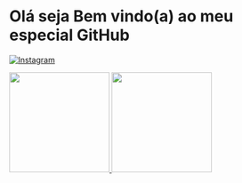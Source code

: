 # Olá seja Bem vindo(a) ao meu especial GitHub
[![Instagram](https://img.shields.io/badge/Instagram-E4405F?style=for-the-badge&logo=instagram&logoColor=white)](https://www.instagram.com/matheus_trevisann/)

<div>
<a href="https://github.com/Hltktrevisan">
<img loading="lazy" height="180em" src="https://github-readme-stats.vercel.app/api/top-langs/?username=Htlktrevisan&layout=compact&langs_count=7&theme=dracula"/>
<img loading="lazy" height="180em" src="https://github-readme-stats.vercel.app/api?username=Htlktrevisan&show_icons=true&theme=dracula&include_all_commits=true&count_private=true"/>
</div> 




